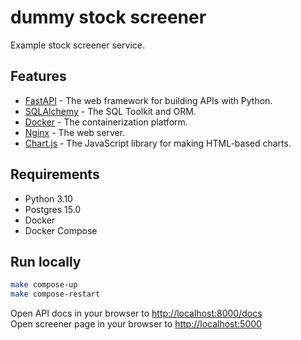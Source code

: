 # dummy stock screener

Example stock screener service.

## Features

- [FastAPI](https://fastapi.tiangolo.com/) - The web framework for building APIs with Python.
- [SQLAlchemy](https://www.sqlalchemy.org/) - The SQL Toolkit and ORM.
- [Docker](https://docs.docker.com/) - The containerization platform.
- [Nginx](https://nginx.org/) - The web server.
- [Chart.js](https://www.chartjs.org/) - The JavaScript library for making HTML-based charts.

## Requirements

- Python 3.10
- Postgres 15.0
- Docker
- Docker Compose

## Run locally

```bash
make compose-up
make compose-restart
```

Open API docs in your browser to <http://localhost:8000/docs>  
Open screener page in your browser to <http://localhost:5000>
